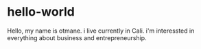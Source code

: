 # hello-world
Hello, my name is otmane. i live currently in Cali. i'm interessted in everything about business and entrepreneurship.
